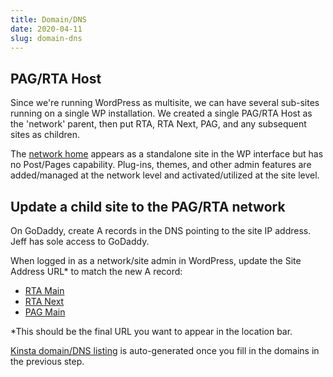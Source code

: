 ```yaml
---
title: Domain/DNS
date: 2020-04-11
slug: domain-dns
---
```


## PAG/RTA Host

Since we're running WordPress as multisite, we can have several sub-sites running on a single WP installation. We created a single PAG/RTA Host as the 'network' parent, then put RTA, RTA Next, PAG, and any subsequent sites as children.

The [network home](http://rtaproduction.kinsta.cloud/wp-admin/network/) appears as a standalone site in the WP interface but has no Post/Pages capability. Plug-ins, themes, and other admin features are added/managed at the network level and activated/utilized at the site level.

## Update a child site to the PAG/RTA network

On GoDaddy, create A records in the DNS pointing to the site IP address. Jeff has sole access to GoDaddy.

When logged in as a network/site admin in WordPress, update the Site Address URL\* to match the new A record:

- [RTA Main](http://rtaproduction.kinsta.cloud/wp-admin/network/site-info.php?id=4)
- [RTA Next](http://rtaproduction.kinsta.cloud/wp-admin/network/site-info.php?id=2)
- [PAG Main](http://rtaproduction.kinsta.cloud/wp-admin/network/site-info.php?id=3)

\*This should be the final URL you want to appear in the location bar.

[Kinsta domain/DNS listing](https://my.kinsta.com/sites/domains/d2ae23d3-d63a-43ee-8216-76ce7939e45f/live?idCompany=7c2b91cf-4854-46b5-b063-03a9ae38f98c) is auto-generated once you fill in the domains in the previous step.
